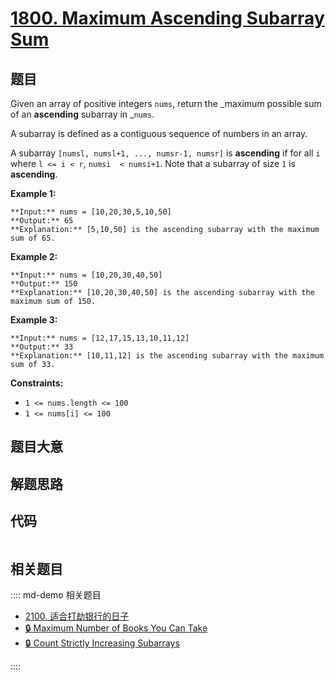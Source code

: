 # [1800. Maximum Ascending Subarray Sum](https://leetcode.com/problems/maximum-ascending-subarray-sum)

## 题目

Given an array of positive integers `nums`, return the _maximum possible sum
of an **ascending** subarray in _`nums`.

A subarray is defined as a contiguous sequence of numbers in an array.

A subarray `[numsl, numsl+1, ..., numsr-1, numsr]` is **ascending** if for all
`i` where `l <= i < r`, `numsi  < numsi+1`. Note that a subarray of size `1`
is **ascending**.



**Example 1:**

    
    
    **Input:** nums = [10,20,30,5,10,50]
    **Output:** 65
    **Explanation:** [5,10,50] is the ascending subarray with the maximum sum of 65.
    

**Example 2:**

    
    
    **Input:** nums = [10,20,30,40,50]
    **Output:** 150
    **Explanation:** [10,20,30,40,50] is the ascending subarray with the maximum sum of 150.
    

**Example 3:**

    
    
    **Input:** nums = [12,17,15,13,10,11,12]
    **Output:** 33
    **Explanation:** [10,11,12] is the ascending subarray with the maximum sum of 33.
    



**Constraints:**

  * `1 <= nums.length <= 100`
  * `1 <= nums[i] <= 100`


## 题目大意

## 解题思路

## 代码

```javascript

```

## 相关题目

:::: md-demo 相关题目
- [2100. 适合打劫银行的日子](https://leetcode.com/problems/find-good-days-to-rob-the-bank)
- [🔒 Maximum Number of Books You Can Take](https://leetcode.com/problems/maximum-number-of-books-you-can-take)
- [🔒 Count Strictly Increasing Subarrays](https://leetcode.com/problems/count-strictly-increasing-subarrays)

::::
